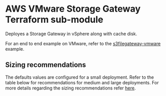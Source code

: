 # AWS VMware Storage Gateway Terraform sub-module

Deployes a Storage Gateway in vSphere along with cache disk. 

For an end to end example on VMware, refer to the [s3filegateway-vmware](../../examples/s3filegateway-vmware/) example.

## Sizing recommendations 

The defaults values are configured for a small deployment. Refer to the table below for recommendations for medium and large deployments. For more details regarding the sizing recommendations refer [here](https://docs.aws.amazon.com/storagegateway/latest/vgw/Requirements.html).

